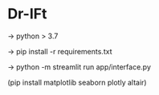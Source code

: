 # Dr-IFt

-> python > 3.7

-> pip install -r requirements.txt

-> python -m streamlit run app/interface.py

(pip install matplotlib seaborn plotly altair)